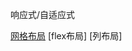 

响应式/自适应式

[网格布局](https://developer.mozilla.org/en-US/docs/Learn/CSS/CSS_layout/Grids)
[flex布局]
[列布局]